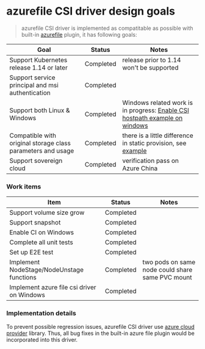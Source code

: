 # azurefile CSI driver design goals
 > azurefile CSI driver is implemented as compatitable as possible with built-in [azurefile](https://kubernetes.io/docs/concepts/storage/volumes/#azurefile) plugin, it has following goals:

Goal | Status | Notes
--- | --- | --- |
Support Kubernetes release 1.14 or later | Completed| release prior to 1.14 won't be supported |
Support service principal and msi authentication | Completed |  |
Support both Linux & Windows | Completed | Windows related work is in progress: [Enable CSI hostpath example on windows](https://github.com/kubernetes-csi/drivers/issues/79) |
Compatible with original storage class parameters and usage| Completed | there is a little difference in static provision, see [example](../deploy/example/pv-azurefile-csi.yaml) |
Support sovereign cloud| Completed | verification pass on Azure China |

### Work items
Item | Status | Notes
--- | --- | --- |
Support volume size grow | Completed |  |
Support snapshot | Completed |  |
Enable CI on Windows | Completed |  |
Complete all unit tests | Completed |  |
Set up E2E test | Completed |  |
Implement NodeStage/NodeUnstage functions | Completed | two pods on same node could share same PVC mount |
Implement azure file csi driver on Windows | Completed |  |

### Implementation details
To prevent possible regression issues, azurefile CSI driver use [azure cloud provider](https://github.com/kubernetes/kubernetes/tree/v1.13.0/pkg/cloudprovider/providers/azure) library. Thus, all bug fixes in the built-in azure file plugin would be incorporated into this driver.
